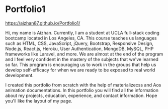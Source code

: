 # Portfolio1

https://aizhan87.github.io/Portfolio1/

Hi, my name is Aizhan. Currently, I am a student at UCLA full-stack coding bootcamp located in Los Angeles, CA. This course teaches us languages such as HTML, CSS, JavaScript, jQuery, Bootstrap, Responsive Design, Node.js, React.js, Heroku, User Authentication, MongoDB, MySQL, PHP frameworks like Laravel, and more. We are almost at the end of the program and I feel very confident in the mastery of the subjects that we've learned so far. This program is encouraging us to work in the groups that help us develop self-efficacy for when we are ready to be exposed to real world development. 

I created this portfolio from scratch with the help of materializecss and Aos animation documentations. In this portfolio you will find all the information about my projects, education, experience, and contact information. Hope you'll like the layout of my page.